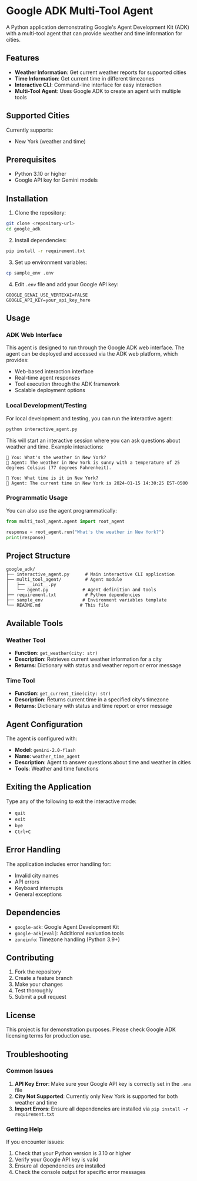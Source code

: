 # Google ADK Multi-Tool Agent

A Python application demonstrating Google's Agent Development Kit (ADK) with a multi-tool agent that can provide weather and time information for cities.

## Features

- **Weather Information**: Get current weather reports for supported cities
- **Time Information**: Get current time in different timezones
- **Interactive CLI**: Command-line interface for easy interaction
- **Multi-Tool Agent**: Uses Google ADK to create an agent with multiple tools

## Supported Cities

Currently supports:
- New York (weather and time)

## Prerequisites

- Python 3.10 or higher
- Google API key for Gemini models

## Installation

1. Clone the repository:
```bash
git clone <repository-url>
cd google_adk
```

2. Install dependencies:
```bash
pip install -r requirement.txt
```

3. Set up environment variables:
```bash
cp sample_env .env
```

4. Edit `.env` file and add your Google API key:
```
GOOGLE_GENAI_USE_VERTEXAI=FALSE
GOOGLE_API_KEY=your_api_key_here
```

## Usage

### ADK Web Interface

This agent is designed to run through the Google ADK web interface. The agent can be deployed and accessed via the ADK web platform, which provides:

- Web-based interaction interface
- Real-time agent responses
- Tool execution through the ADK framework
- Scalable deployment options

### Local Development/Testing

For local development and testing, you can run the interactive agent:

```bash
python interactive_agent.py
```

This will start an interactive session where you can ask questions about weather and time. Example interactions:

```
💬 You: What's the weather in New York?
🤖 Agent: The weather in New York is sunny with a temperature of 25 degrees Celsius (77 degrees Fahrenheit).

💬 You: What time is it in New York?
🤖 Agent: The current time in New York is 2024-01-15 14:30:25 EST-0500
```

### Programmatic Usage

You can also use the agent programmatically:

```python
from multi_tool_agent.agent import root_agent

response = root_agent.run("What's the weather in New York?")
print(response)
```

## Project Structure

```
google_adk/
├── interactive_agent.py      # Main interactive CLI application
├── multi_tool_agent/         # Agent module
│   ├── __init__.py
│   └── agent.py             # Agent definition and tools
├── requirement.txt           # Python dependencies
├── sample_env               # Environment variables template
└── README.md               # This file
```

## Available Tools

### Weather Tool
- **Function**: `get_weather(city: str)`
- **Description**: Retrieves current weather information for a city
- **Returns**: Dictionary with status and weather report or error message

### Time Tool
- **Function**: `get_current_time(city: str)`
- **Description**: Returns current time in a specified city's timezone
- **Returns**: Dictionary with status and time report or error message

## Agent Configuration

The agent is configured with:
- **Model**: `gemini-2.0-flash`
- **Name**: `weather_time_agent`
- **Description**: Agent to answer questions about time and weather in cities
- **Tools**: Weather and time functions

## Exiting the Application

Type any of the following to exit the interactive mode:
- `quit`
- `exit`
- `bye`
- `Ctrl+C`

## Error Handling

The application includes error handling for:
- Invalid city names
- API errors
- Keyboard interrupts
- General exceptions

## Dependencies

- `google-adk`: Google Agent Development Kit
- `google-adk[eval]`: Additional evaluation tools
- `zoneinfo`: Timezone handling (Python 3.9+)

## Contributing

1. Fork the repository
2. Create a feature branch
3. Make your changes
4. Test thoroughly
5. Submit a pull request

## License

This project is for demonstration purposes. Please check Google ADK licensing terms for production use.

## Troubleshooting

### Common Issues

1. **API Key Error**: Make sure your Google API key is correctly set in the `.env` file
2. **City Not Supported**: Currently only New York is supported for both weather and time
3. **Import Errors**: Ensure all dependencies are installed via `pip install -r requirement.txt`

### Getting Help

If you encounter issues:
1. Check that your Python version is 3.10 or higher
2. Verify your Google API key is valid
3. Ensure all dependencies are installed
4. Check the console output for specific error messages

